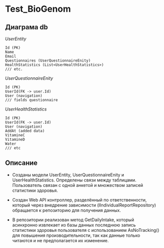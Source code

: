 # Test_BioGenom

## Диаграма db

*UserEntity*

    Id (PK) 
    Name
    Email 
	Questionnaires (UserQuestionnaireEnity)
	HealthStatistics (List<UserHealthStatistics>)
    /// etc.

*UserQuestionnaireEnity*

    Id (PK)
    UserId(FK -> user.Id)
    User (navigation)
    /// fields questionnaire
  
	
*UserHealthStatistics*

    Id (PK)
    UserId(FK -> user.Id)
    User (navigation)
    AddAt (added data)
    VitamineC
    VitamineD
    Water
    /// etc


## Описание
- Созданы модели UserEntity, UserQuestionnaireEnity и UserHealthStatistics. Определены связи между таблицами. Пользователь связан c одной анкетой и множеством записей статистики здоровья.

- Создан Web API контроллер, разделённый по ответственности, который через внедрение зависимости (IIndividualReportRepository) обращается к репозиторию для получения данных.

- В репозитории реализован метод GetDailyIntake, который асинхронно извлекает из базы данных последнюю запись статистики здоровья пользователя с использованием AsNoTracking() для повышения производительности, так как данные только читаются и не предполагается их изменение.

